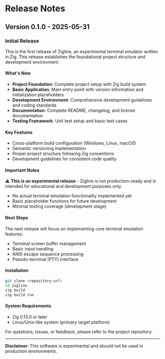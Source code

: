 # Release Notes

## Version 0.1.0 - 2025-05-31

### Initial Release

This is the first release of Zigline, an experimental terminal emulator written in Zig. This release establishes the foundational project structure and development environment.

#### What's New

- **Project Foundation**: Complete project setup with Zig build system
- **Basic Application**: Main entry point with version information and initialization placeholders
- **Development Environment**: Comprehensive development guidelines and coding standards
- **Documentation**: Complete README, changelog, and license documentation
- **Testing Framework**: Unit test setup and basic test cases

#### Key Features

- Cross-platform build configuration (Windows, Linux, macOS)
- Semantic versioning implementation
- Proper project structure following Zig conventions
- Development guidelines for consistent code quality

#### Important Notes

⚠️ **This is an experimental release** - Zigline is not production-ready and is intended for educational and development purposes only.

- No actual terminal emulation functionality implemented yet
- Basic placeholder functions for future development
- Minimal testing coverage (development stage)

#### Next Steps

The next release will focus on implementing core terminal emulation features:
- Terminal screen buffer management
- Basic input handling
- ANSI escape sequence processing
- Pseudo-terminal (PTY) interface

#### Installation

```bash
git clone <repository-url>
cd zigline
zig build
zig build run
```

#### System Requirements

- Zig 0.13.0 or later
- Linux/Unix-like system (primary target platform)

For questions, issues, or feedback, please refer to the project repository.

---

**Disclaimer**: This software is experimental and should not be used in production environments.
